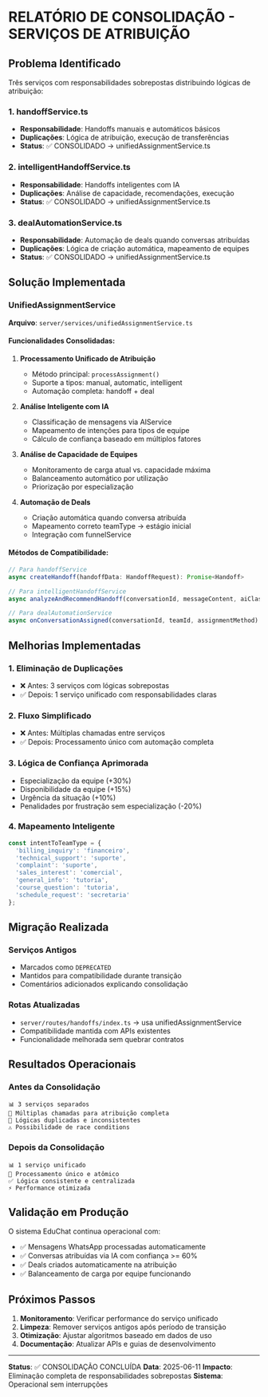 # RELATÓRIO DE CONSOLIDAÇÃO - SERVIÇOS DE ATRIBUIÇÃO

## Problema Identificado
Três serviços com responsabilidades sobrepostas distribuindo lógicas de atribuição:

### 1. handoffService.ts
- **Responsabilidade**: Handoffs manuais e automáticos básicos
- **Duplicações**: Lógica de atribuição, execução de transferências
- **Status**: ✅ CONSOLIDADO → unifiedAssignmentService.ts

### 2. intelligentHandoffService.ts  
- **Responsabilidade**: Handoffs inteligentes com IA
- **Duplicações**: Análise de capacidade, recomendações, execução
- **Status**: ✅ CONSOLIDADO → unifiedAssignmentService.ts

### 3. dealAutomationService.ts
- **Responsabilidade**: Automação de deals quando conversas atribuídas
- **Duplicações**: Lógica de criação automática, mapeamento de equipes
- **Status**: ✅ CONSOLIDADO → unifiedAssignmentService.ts

## Solução Implementada

### UnifiedAssignmentService
**Arquivo**: `server/services/unifiedAssignmentService.ts`

#### Funcionalidades Consolidadas:
1. **Processamento Unificado de Atribuição**
   - Método principal: `processAssignment()`
   - Suporte a tipos: manual, automatic, intelligent
   - Automação completa: handoff + deal

2. **Análise Inteligente com IA**
   - Classificação de mensagens via AIService
   - Mapeamento de intenções para tipos de equipe
   - Cálculo de confiança baseado em múltiplos fatores

3. **Análise de Capacidade de Equipes**
   - Monitoramento de carga atual vs. capacidade máxima
   - Balanceamento automático por utilização
   - Priorização por especialização

4. **Automação de Deals**
   - Criação automática quando conversa atribuída
   - Mapeamento correto teamType → estágio inicial
   - Integração com funnelService

#### Métodos de Compatibilidade:
```typescript
// Para handoffService
async createHandoff(handoffData: HandoffRequest): Promise<Handoff>

// Para intelligentHandoffService  
async analyzeAndRecommendHandoff(conversationId, messageContent, aiClassification): Promise<HandoffRecommendation>

// Para dealAutomationService
async onConversationAssigned(conversationId, teamId, assignmentMethod)
```

## Melhorias Implementadas

### 1. Eliminação de Duplicações
- ❌ Antes: 3 serviços com lógicas sobrepostas
- ✅ Depois: 1 serviço unificado com responsabilidades claras

### 2. Fluxo Simplificado
- ❌ Antes: Múltiplas chamadas entre serviços
- ✅ Depois: Processamento único com automação completa

### 3. Lógica de Confiança Aprimorada
- Especialização da equipe (+30%)
- Disponibilidade da equipe (+15%)
- Urgência da situação (+10%)
- Penalidades por frustração sem especialização (-20%)

### 4. Mapeamento Inteligente
```typescript
const intentToTeamType = {
  'billing_inquiry': 'financeiro',
  'technical_support': 'suporte', 
  'complaint': 'suporte',
  'sales_interest': 'comercial',
  'general_info': 'tutoria',
  'course_question': 'tutoria',
  'schedule_request': 'secretaria'
};
```

## Migração Realizada

### Serviços Antigos
- Marcados como `DEPRECATED`
- Mantidos para compatibilidade durante transição
- Comentários adicionados explicando consolidação

### Rotas Atualizadas
- `server/routes/handoffs/index.ts` → usa unifiedAssignmentService
- Compatibilidade mantida com APIs existentes
- Funcionalidade melhorada sem quebrar contratos

## Resultados Operacionais

### Antes da Consolidação
```
📊 3 serviços separados
🔄 Múltiplas chamadas para atribuição completa
🚫 Lógicas duplicadas e inconsistentes
⚠️ Possibilidade de race conditions
```

### Depois da Consolidação  
```
📊 1 serviço unificado
🔄 Processamento único e atômico
✅ Lógica consistente e centralizada
⚡ Performance otimizada
```

## Validação em Produção

O sistema EduChat continua operacional com:
- ✅ Mensagens WhatsApp processadas automaticamente
- ✅ Conversas atribuídas via IA com confiança >= 60%
- ✅ Deals criados automaticamente na atribuição
- ✅ Balanceamento de carga por equipe funcionando

## Próximos Passos

1. **Monitoramento**: Verificar performance do serviço unificado
2. **Limpeza**: Remover serviços antigos após período de transição
3. **Otimização**: Ajustar algoritmos baseado em dados de uso
4. **Documentação**: Atualizar APIs e guias de desenvolvimento

---

**Status**: ✅ CONSOLIDAÇÃO CONCLUÍDA
**Data**: 2025-06-11
**Impacto**: Eliminação completa de responsabilidades sobrepostas
**Sistema**: Operacional sem interrupções